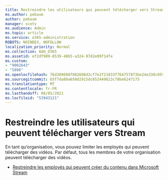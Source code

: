 ```yaml
---
title: Restreindre les utilisateurs qui peuvent télécharger vers Stream
ms.author: pebaum
author: pebaum
manager: scotv
ms.audience: Admin
ms.topic: article
ms.service: o365-administration
ROBOTS: NOINDEX, NOFOLLOW
localization_priority: Normal
ms.collection: Adm_O365
ms.assetid: ef2df989-8539-48b5-a324-97d2e09f14fe
ms.custom:
- "9002643"
- "5096"
ms.openlocfilehash: 76d389698f082608d2cf7e2f21033f764757873be24e330c0596e053b4a85ea6
ms.sourcegitcommit: b5f7da89a650d2915dc652449623c78be6247175
ms.translationtype: MT
ms.contentlocale: fr-FR
ms.lasthandoff: 08/05/2021
ms.locfileid: "53943121"
---
```

# <a name="restrict-users-who-can-upload-to-stream"></a>Restreindre les utilisateurs qui peuvent télécharger vers Stream

En tant qu’organisation, vous pouvez limiter les employés qui peuvent télécharger des vidéos. Par défaut, tous les membres de votre organisation peuvent télécharger des vidéos.

- [Restreindre les employés qui peuvent créer du contenu dans Microsoft Stream](/stream/restrict-uploaders)
